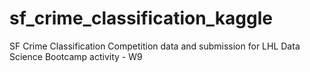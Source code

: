 # sf_crime_classification_kaggle
SF Crime Classification Competition data and submission for LHL Data Science Bootcamp activity - W9
